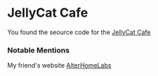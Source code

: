 # JellyCat Cafe
You found the seource code for the [JellyCat Cafe](https://jellycat.cafe)

### Notable Mentions
My friend's website [AlterHomeLabs](https://alterhomelabs.org)
